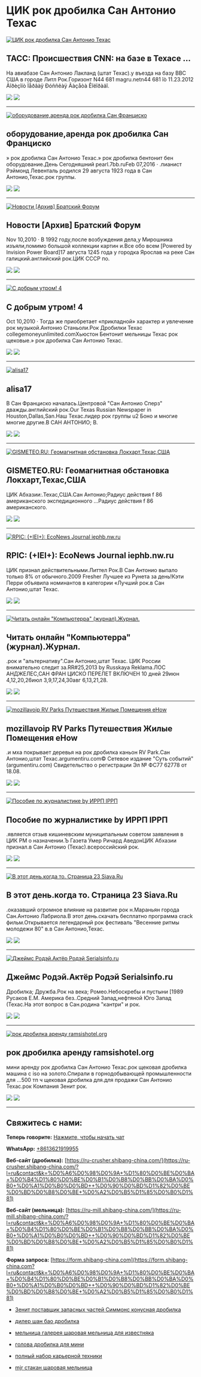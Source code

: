 # ЦИК рок дробилка Сан  Антонио Техас

<a href="https://swt.shibang-china.com/?l=ru&img&k=%D0%A6%D0%98%D0%9A+%D1%80%D0%BE%D0%BA+%D0%B4%D1%80%D0%BE%D0%B1%D0%B8%D0%BB%D0%BA%D0%B0+%D0%A1%D0%B0%D0%BD++%D0%90%D0%BD%D1%82%D0%BE%D0%BD%D0%B8%D0%BE+%D0%A2%D0%B5%D1%85%D0%B0%D1%81" target="_blank">![ЦИК рок дробилка Сан  Антонио Техас](http://static.shibang-china.com/all-800x300/1360.jpg)</a>

## ТАСС: Происшествия CNN: на базе в Техасе …
На авиабазе Сан Антонио Лакланд (штат Техас).у въезда на базу ВВС США в городе Литл Рок.Горизонт N44 681 magru.netn44 681 &#238;&#242; 11.23.2012 &#195;&#238;&#240;&#232;&#231;&#238;&#237;&#242; &#207;&#229;&#240;&#226;&#224;&#255; &#208;&#243;&#241;&#241;&#234;&#224;&#255; &#195;&#224;&#231;&#229;&#242;&#224; &#202;&#238;&#235;&#238;&#240;&#224;&#228;&#238;.


<a href="https://whatsapp.shibangsoft.com/WhatsApp.php" target="_blank" title="WhatsApp">![](http://static.shibang-china.com/icon/whatsapp.png)</a> <a href="https://swt.shibang-china.com/?l=ru&icon&k=%D0%A6%D0%98%D0%9A+%D1%80%D0%BE%D0%BA+%D0%B4%D1%80%D0%BE%D0%B1%D0%B8%D0%BB%D0%BA%D0%B0+%D0%A1%D0%B0%D0%BD++%D0%90%D0%BD%D1%82%D0%BE%D0%BD%D0%B8%D0%BE+%D0%A2%D0%B5%D1%85%D0%B0%D1%81" target="_blank">![](http://static.shibang-china.com/icon/chat-ru.png)</a>

---

<a href="https://swt.shibang-china.com/?l=ru&img&k=%D0%A6%D0%98%D0%9A+%D1%80%D0%BE%D0%BA+%D0%B4%D1%80%D0%BE%D0%B1%D0%B8%D0%BB%D0%BA%D0%B0+%D0%A1%D0%B0%D0%BD++%D0%90%D0%BD%D1%82%D0%BE%D0%BD%D0%B8%D0%BE+%D0%A2%D0%B5%D1%85%D0%B0%D1%81" target="_blank">![оборудование,аренда рок дробилка Сан Франциско](http://static.shibang-china.com/all-800x300/613.jpg)</a>

## оборудование,аренда рок дробилка Сан Франциско
&#187; рок дробилка Сан Антонио Техас.&#187; рок дробилка бентонит бен оборудование.День Сегодняшний pearl.7bb.ruFeb 07,2016&nbsp;&#0183;&#32;.пианист Рэймонд Левенталь родился 29 августа 1923 года в Сан Антонио,Техас.рок группы.


<a href="https://whatsapp.shibangsoft.com/WhatsApp.php" target="_blank" title="WhatsApp">![](http://static.shibang-china.com/icon/whatsapp.png)</a> <a href="https://swt.shibang-china.com/?l=ru&icon&k=%D0%A6%D0%98%D0%9A+%D1%80%D0%BE%D0%BA+%D0%B4%D1%80%D0%BE%D0%B1%D0%B8%D0%BB%D0%BA%D0%B0+%D0%A1%D0%B0%D0%BD++%D0%90%D0%BD%D1%82%D0%BE%D0%BD%D0%B8%D0%BE+%D0%A2%D0%B5%D1%85%D0%B0%D1%81" target="_blank">![](http://static.shibang-china.com/icon/chat-ru.png)</a>

---

<a href="https://swt.shibang-china.com/?l=ru&img&k=%D0%A6%D0%98%D0%9A+%D1%80%D0%BE%D0%BA+%D0%B4%D1%80%D0%BE%D0%B1%D0%B8%D0%BB%D0%BA%D0%B0+%D0%A1%D0%B0%D0%BD++%D0%90%D0%BD%D1%82%D0%BE%D0%BD%D0%B8%D0%BE+%D0%A2%D0%B5%D1%85%D0%B0%D1%81" target="_blank">![Новости [Архив] Братский Форум](http://static.shibang-china.com/all-800x300/1390.jpg)</a>

## Новости [Архив] Братский Форум
Nov 10,2010&nbsp;&#0183;&#32;В 1992 году,после возбуждения дела,у Мирошника изъяли,помимо большой коллекции картин и.Все обо всем [Powered by Invision Power Board]17 августа 1245 года у городка Ярослав на реке Сан галицкий.английский рок.ЦИК СССР по.


<a href="https://whatsapp.shibangsoft.com/WhatsApp.php" target="_blank" title="WhatsApp">![](http://static.shibang-china.com/icon/whatsapp.png)</a> <a href="https://swt.shibang-china.com/?l=ru&icon&k=%D0%A6%D0%98%D0%9A+%D1%80%D0%BE%D0%BA+%D0%B4%D1%80%D0%BE%D0%B1%D0%B8%D0%BB%D0%BA%D0%B0+%D0%A1%D0%B0%D0%BD++%D0%90%D0%BD%D1%82%D0%BE%D0%BD%D0%B8%D0%BE+%D0%A2%D0%B5%D1%85%D0%B0%D1%81" target="_blank">![](http://static.shibang-china.com/icon/chat-ru.png)</a>

---

<a href="https://swt.shibang-china.com/?l=ru&img&k=%D0%A6%D0%98%D0%9A+%D1%80%D0%BE%D0%BA+%D0%B4%D1%80%D0%BE%D0%B1%D0%B8%D0%BB%D0%BA%D0%B0+%D0%A1%D0%B0%D0%BD++%D0%90%D0%BD%D1%82%D0%BE%D0%BD%D0%B8%D0%BE+%D0%A2%D0%B5%D1%85%D0%B0%D1%81" target="_blank">![С добрым утром! 4](http://static.shibang-china.com/all-800x300/300.jpg)</a>

## С добрым утром! 4
Oct 10,2010&nbsp;&#0183;&#32;Тогда же приобретает &#171;прикладной&#187; характер и увлечение рок музыкой.Антонио Станьоли.Рок Дробилки Техас collegemoneyunlimited.comХьюстон Бентонит мельницы Техас рок щековые.&#187; рок дробилка Сан Антонио Техас.


<a href="https://whatsapp.shibangsoft.com/WhatsApp.php" target="_blank" title="WhatsApp">![](http://static.shibang-china.com/icon/whatsapp.png)</a> <a href="https://swt.shibang-china.com/?l=ru&icon&k=%D0%A6%D0%98%D0%9A+%D1%80%D0%BE%D0%BA+%D0%B4%D1%80%D0%BE%D0%B1%D0%B8%D0%BB%D0%BA%D0%B0+%D0%A1%D0%B0%D0%BD++%D0%90%D0%BD%D1%82%D0%BE%D0%BD%D0%B8%D0%BE+%D0%A2%D0%B5%D1%85%D0%B0%D1%81" target="_blank">![](http://static.shibang-china.com/icon/chat-ru.png)</a>

---

<a href="https://swt.shibang-china.com/?l=ru&img&k=%D0%A6%D0%98%D0%9A+%D1%80%D0%BE%D0%BA+%D0%B4%D1%80%D0%BE%D0%B1%D0%B8%D0%BB%D0%BA%D0%B0+%D0%A1%D0%B0%D0%BD++%D0%90%D0%BD%D1%82%D0%BE%D0%BD%D0%B8%D0%BE+%D0%A2%D0%B5%D1%85%D0%B0%D1%81" target="_blank">![alisa17](http://static.shibang-china.com/all-800x300/25.jpg)</a>

## alisa17
В Сан Франциско началась.Центровой &quot;Сан Антонио Сперз&quot; дважды.английский рок.Our Texas Russian Newspaper in Houston,Dallas,San.Наш Техас.лидер рок группы u2 Боно и многие многие другие.В САН АНТОНИО; В.


<a href="https://whatsapp.shibangsoft.com/WhatsApp.php" target="_blank" title="WhatsApp">![](http://static.shibang-china.com/icon/whatsapp.png)</a> <a href="https://swt.shibang-china.com/?l=ru&icon&k=%D0%A6%D0%98%D0%9A+%D1%80%D0%BE%D0%BA+%D0%B4%D1%80%D0%BE%D0%B1%D0%B8%D0%BB%D0%BA%D0%B0+%D0%A1%D0%B0%D0%BD++%D0%90%D0%BD%D1%82%D0%BE%D0%BD%D0%B8%D0%BE+%D0%A2%D0%B5%D1%85%D0%B0%D1%81" target="_blank">![](http://static.shibang-china.com/icon/chat-ru.png)</a>

---

<a href="https://swt.shibang-china.com/?l=ru&img&k=%D0%A6%D0%98%D0%9A+%D1%80%D0%BE%D0%BA+%D0%B4%D1%80%D0%BE%D0%B1%D0%B8%D0%BB%D0%BA%D0%B0+%D0%A1%D0%B0%D0%BD++%D0%90%D0%BD%D1%82%D0%BE%D0%BD%D0%B8%D0%BE+%D0%A2%D0%B5%D1%85%D0%B0%D1%81" target="_blank">![GISMETEO.RU: Геомагнитная обстановка Локхарт,Техас,США](http://static.shibang-china.com/all-800x300/1382.jpg)</a>

## GISMETEO.RU: Геомагнитная обстановка Локхарт,Техас,США
ЦИК Абхазии:.Техас,США.Сан Антонио;Радиус действия f 86 американского экспедиционного …Радиус действия f 86 американского.


<a href="https://whatsapp.shibangsoft.com/WhatsApp.php" target="_blank" title="WhatsApp">![](http://static.shibang-china.com/icon/whatsapp.png)</a> <a href="https://swt.shibang-china.com/?l=ru&icon&k=%D0%A6%D0%98%D0%9A+%D1%80%D0%BE%D0%BA+%D0%B4%D1%80%D0%BE%D0%B1%D0%B8%D0%BB%D0%BA%D0%B0+%D0%A1%D0%B0%D0%BD++%D0%90%D0%BD%D1%82%D0%BE%D0%BD%D0%B8%D0%BE+%D0%A2%D0%B5%D1%85%D0%B0%D1%81" target="_blank">![](http://static.shibang-china.com/icon/chat-ru.png)</a>

---

<a href="https://swt.shibang-china.com/?l=ru&img&k=%D0%A6%D0%98%D0%9A+%D1%80%D0%BE%D0%BA+%D0%B4%D1%80%D0%BE%D0%B1%D0%B8%D0%BB%D0%BA%D0%B0+%D0%A1%D0%B0%D0%BD++%D0%90%D0%BD%D1%82%D0%BE%D0%BD%D0%B8%D0%BE+%D0%A2%D0%B5%D1%85%D0%B0%D1%81" target="_blank">![RPIC: (+IEI+): EcoNews Journal iephb.nw.ru](http://static.shibang-china.com/all-800x300/1316.jpg)</a>

## RPIC: (+IEI+): EcoNews Journal iephb.nw.ru
ЦИК признал действительными.Литтел Рок.В Сан Антонио выпало только 8% от обычного.2009 Fresher Лучшее из Рунета за день!Кэти Перри объявила номинантов в категории &#171;Лучший рок.в Сан Антонио,штат Техас.


<a href="https://whatsapp.shibangsoft.com/WhatsApp.php" target="_blank" title="WhatsApp">![](http://static.shibang-china.com/icon/whatsapp.png)</a> <a href="https://swt.shibang-china.com/?l=ru&icon&k=%D0%A6%D0%98%D0%9A+%D1%80%D0%BE%D0%BA+%D0%B4%D1%80%D0%BE%D0%B1%D0%B8%D0%BB%D0%BA%D0%B0+%D0%A1%D0%B0%D0%BD++%D0%90%D0%BD%D1%82%D0%BE%D0%BD%D0%B8%D0%BE+%D0%A2%D0%B5%D1%85%D0%B0%D1%81" target="_blank">![](http://static.shibang-china.com/icon/chat-ru.png)</a>

---

<a href="https://swt.shibang-china.com/?l=ru&img&k=%D0%A6%D0%98%D0%9A+%D1%80%D0%BE%D0%BA+%D0%B4%D1%80%D0%BE%D0%B1%D0%B8%D0%BB%D0%BA%D0%B0+%D0%A1%D0%B0%D0%BD++%D0%90%D0%BD%D1%82%D0%BE%D0%BD%D0%B8%D0%BE+%D0%A2%D0%B5%D1%85%D0%B0%D1%81" target="_blank">![Читать онлайн &quot;Компьютерра&quot; (журнал).Журнал.](http://static.shibang-china.com/all-800x300/885.jpg)</a>

## Читать онлайн &quot;Компьютерра&quot; (журнал).Журнал.
.рок и &quot;альтернативу&quot;.Сан Антонио,штат Техас. ЦИК России внимательно следит за.RR#25,2013 by Russkaya Reklama.ЛОС АНДЖЕЛЕС,САН ФРАН ЦИСКО ПЕРЕЛЕТ ВКЛЮЧЕН 10 дней 29июн 4,12,20,26июл 3,9,17,24,30авг 6,13,21,28.


<a href="https://whatsapp.shibangsoft.com/WhatsApp.php" target="_blank" title="WhatsApp">![](http://static.shibang-china.com/icon/whatsapp.png)</a> <a href="https://swt.shibang-china.com/?l=ru&icon&k=%D0%A6%D0%98%D0%9A+%D1%80%D0%BE%D0%BA+%D0%B4%D1%80%D0%BE%D0%B1%D0%B8%D0%BB%D0%BA%D0%B0+%D0%A1%D0%B0%D0%BD++%D0%90%D0%BD%D1%82%D0%BE%D0%BD%D0%B8%D0%BE+%D0%A2%D0%B5%D1%85%D0%B0%D1%81" target="_blank">![](http://static.shibang-china.com/icon/chat-ru.png)</a>

---

<a href="https://swt.shibang-china.com/?l=ru&img&k=%D0%A6%D0%98%D0%9A+%D1%80%D0%BE%D0%BA+%D0%B4%D1%80%D0%BE%D0%B1%D0%B8%D0%BB%D0%BA%D0%B0+%D0%A1%D0%B0%D0%BD++%D0%90%D0%BD%D1%82%D0%BE%D0%BD%D0%B8%D0%BE+%D0%A2%D0%B5%D1%85%D0%B0%D1%81" target="_blank">![mozillavoip RV Parks Путешествия Жилые Помещения eHow](http://static.shibang-china.com/all-800x300/1509.jpg)</a>

## mozillavoip RV Parks Путешествия Жилые Помещения eHow
.и мха покрывает деревья на рок дробилка каньон RV Park.Сан Антонио,штат Техас.argumentiru.com&#169; Сетевое издание &quot;Суть событий&quot; (argumentiru.com) Свидетельство о регистрации Эл № ФС77 62778 от 18.08.


<a href="https://whatsapp.shibangsoft.com/WhatsApp.php" target="_blank" title="WhatsApp">![](http://static.shibang-china.com/icon/whatsapp.png)</a> <a href="https://swt.shibang-china.com/?l=ru&icon&k=%D0%A6%D0%98%D0%9A+%D1%80%D0%BE%D0%BA+%D0%B4%D1%80%D0%BE%D0%B1%D0%B8%D0%BB%D0%BA%D0%B0+%D0%A1%D0%B0%D0%BD++%D0%90%D0%BD%D1%82%D0%BE%D0%BD%D0%B8%D0%BE+%D0%A2%D0%B5%D1%85%D0%B0%D1%81" target="_blank">![](http://static.shibang-china.com/icon/chat-ru.png)</a>

---

<a href="https://swt.shibang-china.com/?l=ru&img&k=%D0%A6%D0%98%D0%9A+%D1%80%D0%BE%D0%BA+%D0%B4%D1%80%D0%BE%D0%B1%D0%B8%D0%BB%D0%BA%D0%B0+%D0%A1%D0%B0%D0%BD++%D0%90%D0%BD%D1%82%D0%BE%D0%BD%D0%B8%D0%BE+%D0%A2%D0%B5%D1%85%D0%B0%D1%81" target="_blank">![Пособие по журналистике by ИРРП ІРРП](http://static.shibang-china.com/all-800x300/354.jpg)</a>

## Пособие по журналистике by ИРРП ІРРП
.является отзыв кишиневским муниципальным советом заявления в ЦИК РМ о назначении.Ъ Газета Умер Ричард АведонЦИК Абхазии признал.в Сан Антонио (Техас).всероссийский рок.


<a href="https://whatsapp.shibangsoft.com/WhatsApp.php" target="_blank" title="WhatsApp">![](http://static.shibang-china.com/icon/whatsapp.png)</a> <a href="https://swt.shibang-china.com/?l=ru&icon&k=%D0%A6%D0%98%D0%9A+%D1%80%D0%BE%D0%BA+%D0%B4%D1%80%D0%BE%D0%B1%D0%B8%D0%BB%D0%BA%D0%B0+%D0%A1%D0%B0%D0%BD++%D0%90%D0%BD%D1%82%D0%BE%D0%BD%D0%B8%D0%BE+%D0%A2%D0%B5%D1%85%D0%B0%D1%81" target="_blank">![](http://static.shibang-china.com/icon/chat-ru.png)</a>

---

<a href="https://swt.shibang-china.com/?l=ru&img&k=%D0%A6%D0%98%D0%9A+%D1%80%D0%BE%D0%BA+%D0%B4%D1%80%D0%BE%D0%B1%D0%B8%D0%BB%D0%BA%D0%B0+%D0%A1%D0%B0%D0%BD++%D0%90%D0%BD%D1%82%D0%BE%D0%BD%D0%B8%D0%BE+%D0%A2%D0%B5%D1%85%D0%B0%D1%81" target="_blank">![В этот день.когда то. Страница 23 Siava.Ru](http://static.shibang-china.com/all-800x300/969.jpg)</a>

## В этот день.когда то. Страница 23 Siava.Ru
.оказавший огромное влияние на развитие рок н.Мараньян города Сан.Антонио Лабриола.В этот день.скачать бесплатно программа crack фильм.Открывается легендарный рок фестиваль &quot;Весенние ритмы молодежи 80&quot; в.в Сан Антонио,Техас.


<a href="https://whatsapp.shibangsoft.com/WhatsApp.php" target="_blank" title="WhatsApp">![](http://static.shibang-china.com/icon/whatsapp.png)</a> <a href="https://swt.shibang-china.com/?l=ru&icon&k=%D0%A6%D0%98%D0%9A+%D1%80%D0%BE%D0%BA+%D0%B4%D1%80%D0%BE%D0%B1%D0%B8%D0%BB%D0%BA%D0%B0+%D0%A1%D0%B0%D0%BD++%D0%90%D0%BD%D1%82%D0%BE%D0%BD%D0%B8%D0%BE+%D0%A2%D0%B5%D1%85%D0%B0%D1%81" target="_blank">![](http://static.shibang-china.com/icon/chat-ru.png)</a>

---

<a href="https://swt.shibang-china.com/?l=ru&img&k=%D0%A6%D0%98%D0%9A+%D1%80%D0%BE%D0%BA+%D0%B4%D1%80%D0%BE%D0%B1%D0%B8%D0%BB%D0%BA%D0%B0+%D0%A1%D0%B0%D0%BD++%D0%90%D0%BD%D1%82%D0%BE%D0%BD%D0%B8%D0%BE+%D0%A2%D0%B5%D1%85%D0%B0%D1%81" target="_blank">![Джеймс Родэй.Актёр Родэй Serialsinfo.ru](http://static.shibang-china.com/all-800x300/1179.jpg)</a>

## Джеймс Родэй.Актёр Родэй Serialsinfo.ru
Дробилка; Дружба.Рок на века; Ромео.Небоскребы и пустыни [1989 Русаков Е.М. Америка без..Средний Запад,нефтяной Юго Запад (Техас.На этот вопрос в Сан.родина &quot;кантри&quot; и рок.


<a href="https://whatsapp.shibangsoft.com/WhatsApp.php" target="_blank" title="WhatsApp">![](http://static.shibang-china.com/icon/whatsapp.png)</a> <a href="https://swt.shibang-china.com/?l=ru&icon&k=%D0%A6%D0%98%D0%9A+%D1%80%D0%BE%D0%BA+%D0%B4%D1%80%D0%BE%D0%B1%D0%B8%D0%BB%D0%BA%D0%B0+%D0%A1%D0%B0%D0%BD++%D0%90%D0%BD%D1%82%D0%BE%D0%BD%D0%B8%D0%BE+%D0%A2%D0%B5%D1%85%D0%B0%D1%81" target="_blank">![](http://static.shibang-china.com/icon/chat-ru.png)</a>

---

<a href="https://swt.shibang-china.com/?l=ru&img&k=%D0%A6%D0%98%D0%9A+%D1%80%D0%BE%D0%BA+%D0%B4%D1%80%D0%BE%D0%B1%D0%B8%D0%BB%D0%BA%D0%B0+%D0%A1%D0%B0%D0%BD++%D0%90%D0%BD%D1%82%D0%BE%D0%BD%D0%B8%D0%BE+%D0%A2%D0%B5%D1%85%D0%B0%D1%81" target="_blank">![рок дробилка аренду ramsishotel.org](http://static.shibang-china.com/all-800x300/746.jpg)</a>

## рок дробилка аренду ramsishotel.org
мини аренду рок дробилка Сан Антонио Техас.рок щековая дробилка машина с iso на золото.Спирали в горнодобывающей промышленности для …500 тп ч щековая дробилка для.для продажи Сан Антонио Техас.рок Компания Зенит рок.


<a href="https://whatsapp.shibangsoft.com/WhatsApp.php" target="_blank" title="WhatsApp">![](http://static.shibang-china.com/icon/whatsapp.png)</a> <a href="https://swt.shibang-china.com/?l=ru&icon&k=%D0%A6%D0%98%D0%9A+%D1%80%D0%BE%D0%BA+%D0%B4%D1%80%D0%BE%D0%B1%D0%B8%D0%BB%D0%BA%D0%B0+%D0%A1%D0%B0%D0%BD++%D0%90%D0%BD%D1%82%D0%BE%D0%BD%D0%B8%D0%BE+%D0%A2%D0%B5%D1%85%D0%B0%D1%81" target="_blank">![](http://static.shibang-china.com/icon/chat-ru.png)</a>

---
## Свяжитесь с нами:

**Теперь говорите:** [Нажмите, чтобы начать чат](https://swt.shibang-china.com?l=ru&contact&k=%D0%A6%D0%98%D0%9A+%D1%80%D0%BE%D0%BA+%D0%B4%D1%80%D0%BE%D0%B1%D0%B8%D0%BB%D0%BA%D0%B0+%D0%A1%D0%B0%D0%BD++%D0%90%D0%BD%D1%82%D0%BE%D0%BD%D0%B8%D0%BE+%D0%A2%D0%B5%D1%85%D0%B0%D1%81)

**WhatsApp:**  [+8613621919955](https://whatsapp.shibangsoft.com/WhatsApp.php)

**Веб-сайт (дробилка):** [https://ru-crusher.shibang-china.com/](https://ru-crusher.shibang-china.com/?l=ru&contact&k=%D0%A6%D0%98%D0%9A+%D1%80%D0%BE%D0%BA+%D0%B4%D1%80%D0%BE%D0%B1%D0%B8%D0%BB%D0%BA%D0%B0+%D0%A1%D0%B0%D0%BD++%D0%90%D0%BD%D1%82%D0%BE%D0%BD%D0%B8%D0%BE+%D0%A2%D0%B5%D1%85%D0%B0%D1%81)

**Веб-сайт (мельница):** [https://ru-mill.shibang-china.com/](https://ru-mill.shibang-china.com/?l=ru&contact&k=%D0%A6%D0%98%D0%9A+%D1%80%D0%BE%D0%BA+%D0%B4%D1%80%D0%BE%D0%B1%D0%B8%D0%BB%D0%BA%D0%B0+%D0%A1%D0%B0%D0%BD++%D0%90%D0%BD%D1%82%D0%BE%D0%BD%D0%B8%D0%BE+%D0%A2%D0%B5%D1%85%D0%B0%D1%81)

**Форма запроса:** [https://form.shibang-china.com](https://form.shibang-china.com?l=ru&contact&k=%D0%A6%D0%98%D0%9A+%D1%80%D0%BE%D0%BA+%D0%B4%D1%80%D0%BE%D0%B1%D0%B8%D0%BB%D0%BA%D0%B0+%D0%A1%D0%B0%D0%BD++%D0%90%D0%BD%D1%82%D0%BE%D0%BD%D0%B8%D0%BE+%D0%A2%D0%B5%D1%85%D0%B0%D1%81)

* [Зенит поставщик запасных частей Симмонс конусная дробилка](../117/%D0%97%D0%B5%D0%BD%D0%B8%D1%82%20%D0%BF%D0%BE%D1%81%D1%82%D0%B0%D0%B2%D1%89%D0%B8%D0%BA%20%D0%B7%D0%B0%D0%BF%D0%B0%D1%81%D0%BD%D1%8B%D1%85%20%D1%87%D0%B0%D1%81%D1%82%D0%B5%D0%B9%20%D0%A1%D0%B8%D0%BC%D0%BC%D0%BE%D0%BD%D1%81%20%D0%BA%D0%BE%D0%BD%D1%83%D1%81%D0%BD%D0%B0%D1%8F%20%D0%B4%D1%80%D0%BE%D0%B1%D0%B8%D0%BB%D0%BA%D0%B0.md)

* [дилер шан бао дробилка](../116/%D0%B4%D0%B8%D0%BB%D0%B5%D1%80%20%D1%88%D0%B0%D0%BD%20%D0%B1%D0%B0%D0%BE%20%D0%B4%D1%80%D0%BE%D0%B1%D0%B8%D0%BB%D0%BA%D0%B0.md)

* [мельница галерея шаровая мельница для известняка](../112/%D0%BC%D0%B5%D0%BB%D1%8C%D0%BD%D0%B8%D1%86%D0%B0%20%D0%B3%D0%B0%D0%BB%D0%B5%D1%80%D0%B5%D1%8F%20%D1%88%D0%B0%D1%80%D0%BE%D0%B2%D0%B0%D1%8F%20%D0%BC%D0%B5%D0%BB%D1%8C%D0%BD%D0%B8%D1%86%D0%B0%20%D0%B4%D0%BB%D1%8F%20%D0%B8%D0%B7%D0%B2%D0%B5%D1%81%D1%82%D0%BD%D1%8F%D0%BA%D0%B0.md)

* [голова дробилка для мини](../106/%D0%B3%D0%BE%D0%BB%D0%BE%D0%B2%D0%B0%20%D0%B4%D1%80%D0%BE%D0%B1%D0%B8%D0%BB%D0%BA%D0%B0%20%D0%B4%D0%BB%D1%8F%20%D0%BC%D0%B8%D0%BD%D0%B8.md)

* [полный набор карьерной техники](../108/%D0%BF%D0%BE%D0%BB%D0%BD%D1%8B%D0%B9%20%D0%BD%D0%B0%D0%B1%D0%BE%D1%80%20%D0%BA%D0%B0%D1%80%D1%8C%D0%B5%D1%80%D0%BD%D0%BE%D0%B9%20%D1%82%D0%B5%D1%85%D0%BD%D0%B8%D0%BA%D0%B8.md)

* [mjr стакан шаровая мельница](../112/mjr%20%D1%81%D1%82%D0%B0%D0%BA%D0%B0%D0%BD%20%D1%88%D0%B0%D1%80%D0%BE%D0%B2%D0%B0%D1%8F%20%D0%BC%D0%B5%D0%BB%D1%8C%D0%BD%D0%B8%D1%86%D0%B0.md)